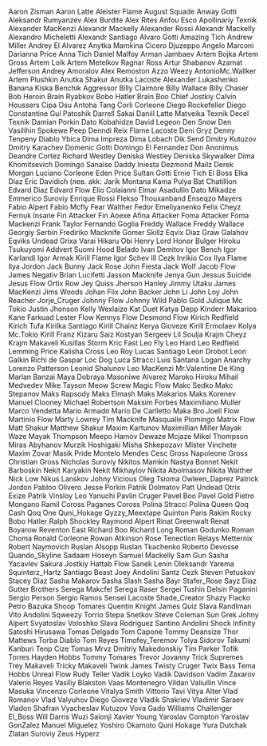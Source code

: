 Aaron Zisman
Aaron Latte
Aleister Flame
August Squade
Anway Gotti
Aleksandr Rumyanzev
Alex Burdite
Alex Rites
Anfou Esco
Apollinariy Texnik
Alexander MacKenzi
Alexandr Mackelly
Alexander Rossi
Alexandr Mackelly
Alexandro Micheletti
Alexandr Santiago
Alvaro Gotti
Amazing Tich
Andrew Miller
Andrey El Alvarez
Anytka Mamkina
Cicero Djuzeppo
Angelo Marconi
Darianna Price
Anna Tich
Daniel Malfoy
Arman Jambaev
Artem Bojka
Artem Gross
Artem Loik
Artem Metelkov
Ragnar Ross
Artur Shabanov
Azamat Jefferson
Andrey Amoralov
Alex Remoston
Azzo Weezy
AntonioMc.Wallker
Artem Plushkin
Anutka Shakur
Anutka Lacoste
Alexander Lukashenko
Banana Kiska 
Benchik Aggressor
Billy Claimore
Billy Wallace
Billy Chaser
Bob Heroin
Brain Ryabkov
Bobo Hatler 
Brain Boo 
Chief Jostkiy
Calvin Houssers
Cipa Osu
Antoha Tang
Corli Corleone
Diego Rockefeller
Diego Constantine
Gul Patoshik
Darrell Sakai
Daniil Latte
Matveika Texnik
Decel Texnik
Damian Porkin
Dato Kobahidze
David Legeon
Den Snow
Den Vasilihin
Spokewe Peep
Denndi Reix
Flame Lacoste
Deni Gryz
Denny Tenpeny
Diablo Ybica
Dima Impreza 
Dima Lobach
Dik Send
Dmitry Kutuzov
Dmitry Karachev
Domenic Gotti
Domingo El Fernandez
Don Anonimus
Deandre Cortez
Richard Westley
Deniska Westley
Deniska Skywalker
Dima Khomitsevich
Domingo Sanaise
Daddy Iniesta
Dezmond Mailz
Derek Morgan
Luciano Corleone
Eden Price
Sultan Gotti
Ernie Tich
El Boss
Elka Diaz
Eric Davidich
(лев. akk: 
Jarik Montana
Kama Pulya
Bat Chatillion
Edvard Diaz
Edvard Flow
Elio Colaianni
Elmar Asadullin
Dato Mikadze
Emmerico Suroviy
Enrique Rossi
Flekso Thouxanband
Enseqzo Mayers
Fabio Alpert
Fabio Mcfly
Fear Walther 
Fedor Emeliyanenko
Felix Cheyz
Fernuk Insane
Fin Attacker
Fin Aoexe
Afina Attacker
Foma Attacker
Foma Mackenzi
Frank Taylor
Fernando Goglia
Freddy Wallace
Freddy Wallace
Georgiy Serbin
Frediriko Macknife
Gomer Skillz
Eqvix Diaz
Graw Galahov
Eqviks Undead
Grixa Varai
Hikaru Obi
Henry Lord
Honor Bulger
Hiroku Tsukuyomi
Addvert Suomi
Hood Belado
Ivan Demitov
Igor Bench
Igor Karlandi
Igor Armak
Kirill Flame
Igor Schev
Ill Cezk
Inrikio Cox
Ilya Flame
Ilya Jordon
Jack Bunny
Jack Rose
John  Fiesta
Jack Wolf
Jacob Flow
James Negativ
Brian Lucifetti
Jasson Macknife
Jenya Gun
Jessus Suicide
Jesus Flow
Ortix Row
Jey Quiss
Jherson Hanley
Jimmy Utaku
James MacKenzi
Jims Woods
Johan Flix
John Backer
John Li
John Loy
John Reacher
Jorje_Cruger
Johnny Flow
Johnny Wild
Pablo Gold
Julique Mc Tokio
Justin Jhonson
Kelly Wexlaize
Kat Duet
Katya Depp
Kinderr Makarios
Kane Farkuad
Lester Flow
Kennys Flow
Desmond Flow
Kirich Redfield
Kirich Tufa
Kirilka Santiago
Kirill Chainz
Kerya Gioveze
Kirill Ermolaev
Kolya Mc.Tokio
Kirill Franz
Kizaru Saiz
Kostyan Sergeev
Lil Soulja
Krajm Cheyz
Krajm Makaveli
Kusillas Storm
Kric Fast
Leo Fly
Leo Hard
Leo Redfield
Lemming Price
Kalisha Cross
Leo Roy
Lucas Santiago
Leon Drobot 
Leon Galkin
Richi de Gaspar
Loc Dog
Luca Stracci
Luis Santana
Logan Anarchy
Lorenzo Patterson
Leonid Shalunov
Leo MacKenzi
Mr.Valentine De King
Marlan Banzai
Maya Dobraya
Masoniwe Alvarez
Maroko Hiroku
Mihail Medvedev
Mike Tayson
Meow Screw
Magic Flow
Makc Sedko
Makc Stepanov
Maks Rapsody
Maks Elmash
Maks Makarios
Maks Korenev
Manuel Clooney
Michael Robertson
Maksim Forbes
Maximiliano Muller
Marco Vendetta
Mario Armado
Mario De Carlletto
Maka Bro
Joell Flow
Martinio Flow
Marty Lowrey
Tim Macknife
Masqualle Plomingo
Matrix Flow
Matt Shakur
Matthew Shakur
Maxim Kartunov
Maximillian Miller
Mayak Waze
Mayak Thompson
Meepo Hamov
Dewaze Mcjaze
Mikel Thompson
Miras Abyhanov
Murzik Hoshigaki
Misha Shkepozavr
Mister Vinchete
Maxim Zovar
Masik Pride
Montelo Mendes
Cesc Gross
Napoleone Gross
Christian Gross
Nicholas Suroviy
Nikitos Mamkin
Nastya Bonnet
Nekit Barboskin
Nekit Karyakin
Nekit Mikhaylov
Nikita Abolmasov
Nikita Walther
Nick Low
Nikus Lanskov
Johny Vicious
Oleg Tsioma
Owleen_Daprez
Patrick Jordon
Pabloo Olivero
Jesse Porkin
Patrik Dolmatov
Patt Undead
Otrix Exize
Patrik Vinsloy
Leo Yanuchi
Pavlin Cruger
Pavel Boo
Pavel Gold
Pietro Mongano
Ramil Coross
Paganes Coross
Polina Stracci
Polina Queen
Qoq Cash
Qoq One
Quni_Hokage
Qyzzy_Meextape
Quinton Paris
Rakim Rocky
Bobo Hatler
Ralph Shockley
Raymond Alpert
Rinat Greenwalt
Renat Boyarow
Reventon East
Richard Boo
Richard Long
Roman Godunko
Roman Choma
Ronald Corleone
Rowan Atkinson
Rose Tenection
Relays Metternix
Robert Naymovich
Ruslan Alsopp
Ruslan Tkachenko
Roberto Devosse
Quando_Skyline
Sadaam Hoseyn
Samuel Mackelly
Sam Gun
Sasha Yacavlev
Sakura Jostkiy
Hattab Flow
Sanek Lenin
Oleksandr Yarema
Squinterz_Hartz
Santiago Beast
Joey Andolini
Santz Cezk
Steven Petuskov
Stacey Diaz
Sasha Makarov
Sasha Slash
Sasha Bayr
Stafer_Rose
Sayz Diaz
Gutter Brothers
Serega Makcfel
Serega Raser
Sergei Tushin
Delsin Paganini
Sergio Person
Sergio Ramos
Sensei Lacoste
Shade_Creator
Shazy Flacko
Petro Bazuka
Shoop Tomares
Quentin Knight
James Quiz
Slava Randlman
Vito Andolini
Sqweezy Torrio
Stepa Snetkov
Steve Coleman
Sun Grek
Johny Alpert
Svyatoslav Voloshko
Slava Rodriguez
Santino Andolini
Shock Infinity
Satoshi Hirusawa
Tomas Delgado
Tom Capone
Tommy Deansize
Thor Mattews
Torba Diablo
Tom Reyes
Timofey_Teremov
Tolya Sidorov
Takumi Kanburi
Tenp Cize
Tomas  Mrvz
Dmitriy Makedonskiy
Tim Parker
Tofik Torres
Hayden Hobbs
Tommy Tomares
Trevor Jovanny
Trick Supremes
Trey Makaveli
Tricky Makaveli
Twink James
Twisty Cruger
Twix Bass
Tema Hobbs 
Unreal Flow
Rudy Teller
Vadik Loyko
Vadik Davidson
Vadim Zaxarov
Valerio Reyes
Vasiliy Blakston
Vaas Montenegro
Vildan Valiullin
Vince Masuka
Vincenzo Corleone
Vitalya Smith
Vittorio Tavi
Vitya Alter
Vlad Romanov
Vlad Valyuhov
Diego Gioveze
Vladik Shakriev
Vladimir Saraev
Vladon Shafran
Vyacheslav Kutuzov
Vova Gado
Williams Challenger
El_Boss
Will Darris
Wuzi Saionji
Xavier Young
Yaroslav Compton
Yaroslav GonZalez
Manuel Miguelez
Yoshiro Okamoto
Quni Hokage
Yura Dutchak
Zlatan Suroviy
Zeus Hyperz
